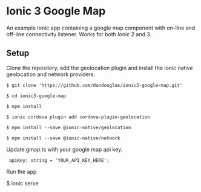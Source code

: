 # Ionic 3 Google Map
An example Ionic app containing a google map component with on-line and off-line connectivity listener.  Works for both Ionic 2 and 3.

## Setup
Clone the repository, add the geolocation plugin and install the ionic native geolocation and network providers.

``` shell
$ git clone 'https://github.com/dandouglas/ionic3-google-map.git'

$ cd ionic3-google-map

$ npm install

$ ionic cordova plugin add cordova-plugin-geolocation

$ npm install --save @ionic-native/geolocation

$ npm install --save @ionic-native/network
```
Update gmap.ts with your google map api key.

```
 apiKey: string = 'YOUR_API_KEY_HERE';
 ```

Run the app

$ ionic serve
